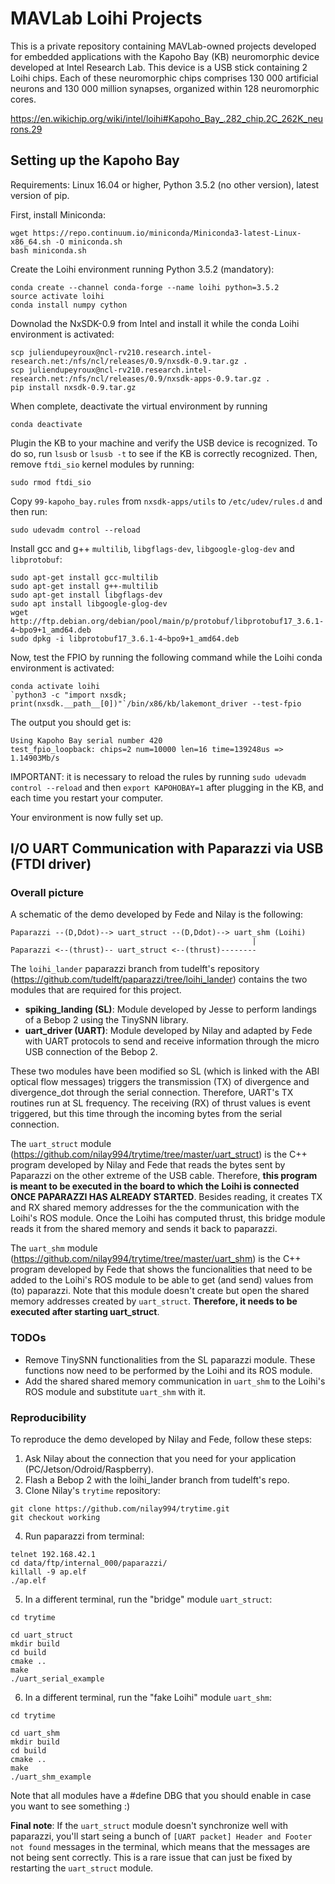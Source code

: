 # MAVLab Loihi Projects

This is a private repository containing MAVLab-owned projects developed for embedded applications with the Kapoho Bay (KB) neuromorphic device developed at Intel Research Lab. This device is a USB stick containing 2 Loihi chips. Each of these neuromorphic chips comprises 130 000 artificial neurons and 130 000 million synapses, organized within 128 neuromorphic cores. 

https://en.wikichip.org/wiki/intel/loihi#Kapoho_Bay_.282_chip.2C_262K_neurons.29

## Setting up the Kapoho Bay

Requirements: Linux 16.04 or higher, Python 3.5.2 (no other version), latest version of pip.

First, install Miniconda:

    wget https://repo.continuum.io/miniconda/Miniconda3-latest-Linux-x86_64.sh -O miniconda.sh
    bash miniconda.sh

Create the Loihi environment running Python 3.5.2 (mandatory):

    conda create --channel conda-forge --name loihi python=3.5.2
    source activate loihi
    conda install numpy cython

Downolad the NxSDK-0.9 from Intel and install it while the conda Loihi environment is activated: 

    scp juliendupeyroux@ncl-rv210.research.intel-research.net:/nfs/ncl/releases/0.9/nxsdk-0.9.tar.gz .
    scp juliendupeyroux@ncl-rv210.research.intel-research.net:/nfs/ncl/releases/0.9/nxsdk-apps-0.9.tar.gz .
    pip install nxsdk-0.9.tar.gz

When complete, deactivate the virtual environment by running 

    conda deactivate

Plugin the KB to your machine and verify the USB device is recognized. To do so, run `lsusb` or `lsusb -t` to see if the KB is correctly recognized. Then, remove `ftdi_sio` kernel modules by running: 

    sudo rmod ftdi_sio 

Copy `99-kapoho_bay.rules` from `nxsdk-apps/utils` to `/etc/udev/rules.d` and then run:

    sudo udevadm control --reload

Install gcc and g++ `multilib`, `libgflags-dev`, `libgoogle-glog-dev` and `libprotobuf`: 

    sudo apt-get install gcc-multilib
    sudo apt-get install g++-multilib
    sudo apt-get install libgflags-dev
    sudo apt install libgoogle-glog-dev
    wget http://ftp.debian.org/debian/pool/main/p/protobuf/libprotobuf17_3.6.1-4~bpo9+1_amd64.deb
    sudo dpkg -i libprotobuf17_3.6.1-4~bpo9+1_amd64.deb

Now, test the FPIO by running the following command while the Loihi conda environment is activated: 

    conda activate loihi
    `python3 -c "import nxsdk; print(nxsdk.__path__[0])"`/bin/x86/kb/lakemont_driver --test-fpio

The output you should get is:

    Using Kapoho Bay serial number 420
    test_fpio_loopback: chips=2 num=10000 len=16 time=139248us => 1.14903Mb/s

IMPORTANT: it is necessary to reload the rules by running `sudo udevadm control --reload` and then `export KAPOHOBAY=1` after plugging in the KB, and each time you restart your computer.

Your environment is now fully set up.

## I/O UART Communication with Paparazzi via USB (FTDI driver)

### Overall picture

A schematic of the demo developed by Fede and Nilay is the following:

```
Paparazzi --(D,Ddot)--> uart_struct --(D,Ddot)--> uart_shm (Loihi)
                                                      |
Paparazzi <--(thrust)-- uart_struct <--(thrust)--------                   
```

The `loihi_lander` paparazzi branch from tudelft's repository (https://github.com/tudelft/paparazzi/tree/loihi_lander) contains the two modules that are required for this project.

- **spiking_landing (SL)**: Module developed by Jesse to perform landings of a Bebop 2 using the TinySNN library.
- **uart_driver (UART)**: Module developed by Nilay and adapted by Fede with UART protocols to send and receive information through the micro USB connection of the Bebop 2.

These two modules have been modified so SL (which is linked with the ABI optical flow messages) triggers the transmission (TX) of divergence and divergence_dot through the serial connection. Therefore, UART's TX routines run at SL frequency. The receiving (RX) of thrust values is event triggered, but this time through the incoming bytes from the serial connection.

The `uart_struct` module (https://github.com/nilay994/trytime/tree/master/uart_struct) is the C++ program developed by Nilay and Fede that reads the bytes sent by Paparazzi on the other extreme of the USB cable. Therefore, **this program is meant to be executed in the board to which the Loihi is connected ONCE PAPARAZZI HAS ALREADY STARTED**. Besides reading, it creates TX and RX shared memory addresses for the the communication with the Loihi's ROS module. Once the Loihi has computed thrust, this bridge module reads it from the shared memory and sends it back to paparazzi.

The `uart_shm` module (https://github.com/nilay994/trytime/tree/master/uart_shm) is the C++ program developed by Fede that shows the funcionalities that need to be added to the Loihi's ROS module to be able to get (and send) values from (to) paparazzi. Note that this module doesn't create but open the shared memory addresses created by `uart_struct`. **Therefore, it needs to be executed after starting uart_struct**.

### TODOs

- Remove TinySNN functionalities from the SL paparazzi module. These functions now need to be performed by the Loihi and its ROS module.
- Add the shared shared memory communication in `uart_shm` to the Loihi's ROS module and substitute `uart_shm` with it.

### Reproducibility

To reproduce the demo developed by Nilay and Fede, follow these steps:

1. Ask Nilay about the connection that you need for your application (PC/Jetson/Odroid/Raspberry).
2. Flash a Bebop 2 with the loihi_lander branch from tudelft's repo.
3. Clone Nilay's `trytime` repository:
```
git clone https://github.com/nilay994/trytime.git
git checkout working
```
4. Run paparazzi from terminal:
```
telnet 192.168.42.1
cd data/ftp/internal_000/paparazzi/
killall -9 ap.elf
./ap.elf
```
5. In a different terminal, run the "bridge" module `uart_struct`:
```
cd trytime

cd uart_struct
mkdir build
cd build
cmake ..
make
./uart_serial_example
```
6. In a different terminal, run the "fake Loihi" module `uart_shm`:
```
cd trytime

cd uart_shm
mkdir build
cd build
cmake ..
make
./uart_shm_example
```

Note that all modules have a #define DBG that you should enable in case you want to see something :)

**Final note**: If the `uart_struct` module doesn't synchronize well with paparazzi, you'll start seing a bunch of `[UART packet] Header and Footer not found` messages in the terminal, which means that the messages are not being sent correctly. This is a rare issue that can just be fixed by restarting the `uart_struct` module.
